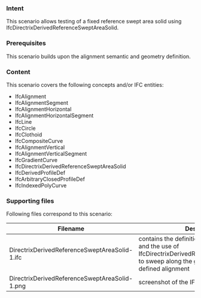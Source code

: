 ### Intent

This scenario allows testing of a fixed reference swept area solid using IfcDirectrixDerivedReferenceSweptAreaSolid. 

### Prerequisites

This scenario builds upon the alignment semantic and geometry definition.

### Content

This scenario covers the following concepts and/or IFC entities:

- IfcAlignment
- IfcAlignmentSegment
- IfcAlignmentHorizontal
- IfcAlignmentHorizontalSegment
- IfcLine
- IfcCircle
- IfcClothoid
- IfcCompositeCurve
- IfcAlignmentVertical
- IfcAlignmentVerticalSegment
- IfcGradientCurve
- IfcDirectrixDerivedReferenceSweptAreaSolid
- IfcDerivedProfileDef
- IfcArbitraryClosedProfileDef
- IfcIndexedPolyCurve


### Supporting files

Following files correspond to this scenario:

| Filename                          | Description                                 |
|-----------------------------------|---------------------------------------------|
| DirectrixDerivedReferenceSweptAreaSolid-1.ifc              | contains the definition of a simple profile and the use of IfcDirectrixDerivedReferenceSweptAreaSolid to sweep along the gradient curve of the defined alignment|
| DirectrixDerivedReferenceSweptAreaSolid-1.png              | screenshot of the IFC model |
